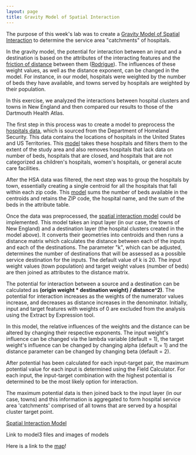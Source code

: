 ```yaml
---
layout: page
title: Gravity Model of Spatial Interaction
---
```


The purpose of this week's lab was to create a [Gravity Model of Spatial Interaction](https://transportgeography.org/contents/methods/spatial-interactions-gravity-model/) to determine the service area "catchments" of hospitals.

In the gravity model, the potential for interaction between an input and a destination is based on the attributes of the interacting features and the [friction of distance](https://transportgeography.org/contents/methods/spatial-interactions-gravity-model/spatial-interactions-distance-decay/) between them ([Rodrigue](https://transportgeography.org/contents/methods/spatial-interactions-gravity-model/)). The influences of these weight values, as well as the distance exponent, can be changed in the model. For instance, in our model, hospitals were weighted by the number of beds they have available, and towns served by hospitals are weighted by their population.

In this exercise, we analyzed the interactions between hospital clusters and towns in New England and then compared our results to those of the Dartmouth Health Atlas.

The first step in this process was to create a model to preprocess the [hospitals data](https://hifld-geoplatform.opendata.arcgis.com/datasets/6ac5e325468c4cb9b905f1728d6fbf0f_0), which is sourced from the Department of Homeland Security. This data contains the locations of hospitals in the United States and US Territories. This [model](https://github.com/emmaclinton/emmaclinton.github.io/blob/main/gravity/assets/HSA_Preprocess_Model.model3) takes these hospitals and filters them to the extent of the study area and also removes hospitals that lack data on number of beds, hospitals that are closed, and hospitals that are not categorized as children's hospitals, women's hospitals, or general acute care facilities.

After the HSA data was filtered, the next step was to group the hospitals by town, essentially creating a single centroid for all the hospitals that fall within each zip code. This [model](https://github.com/emmaclinton/emmaclinton.github.io/blob/main/gravity/assets/Preprocess_Filtered_Target_Features.model3) sums the number of beds available in the centroids and retains the ZIP code, the hospital name, and the sum of the beds in the attribute table.

Once the data was preprocessed, the [spatial interaction model](https://github.com/emmaclinton/emmaclinton.github.io/blob/main/gravity/assets/GravityModelUsingDistMatrix.model3) could be implemented. This model takes an input layer (in our case, the towns of New England) and a destination layer (the hospital clusters created in the model above). It converts their geometries into centroids and then runs a distance matrix which calculates the distance between each of the inputs and each of the destinations. The parameter "k", which can be adjusted, determines the number of destinations that will be assessed as a possible service destination for the inputs. The default value of k is 20. The input weight values (town population) and target weight values (number of beds) are then joined as attributes to the distance matrix.

The potential for interaction between a source and a destination can be calculated as **(origin weight * destination weight) / distance^2)**. The potential for interaction increases as the weights of the numerator values increase, and decreases as distance increases in the denominator. Initially, input and target features with weights of 0 are excluded from the analysis using the Extract by Expression tool.

In this model, the relative influences of the weights and the distance can be altered by changing their respective exponents. The input weight's influence can be changed via the lambda variable (default = 1), the target weight's influence can be changed by changing alpha (default = 1) and the distance parameter can be changed by changing beta (default = 2).

After potential has been calculated for each input-target pair, the maximum potential value for each input is determined using the Field Calculator. For each input, the input-target combination with the highest potential is determined to be the most likely option for interaction.

The maximum potential data is then joined back to the input layer (in our case, towns) and this information is aggregated to form hospital service area 'catchments' comprised of all towns that are served by a hospital cluster target point.

[Spatial Interaction Model](/assets/images/GravityModel)

Link to model3 files and images of models

Here is a link to the [map](assets/)!
